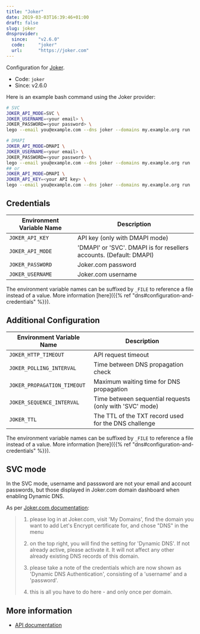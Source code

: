 ```yaml
---
title: "Joker"
date: 2019-03-03T16:39:46+01:00
draft: false
slug: joker
dnsprovider:
  since:    "v2.6.0"
  code:     "joker"
  url:      "https://joker.com"
---
```


<!-- THIS DOCUMENTATION IS AUTO-GENERATED. PLEASE DO NOT EDIT. -->
<!-- providers/dns/joker/joker.toml -->
<!-- THIS DOCUMENTATION IS AUTO-GENERATED. PLEASE DO NOT EDIT. -->


Configuration for [Joker](https://joker.com).


<!--more-->

- Code: `joker`
- Since: v2.6.0


Here is an example bash command using the Joker provider:

```bash
# SVC
JOKER_API_MODE=SVC \
JOKER_USERNAME=<your email> \
JOKER_PASSWORD=<your password> \
lego --email you@example.com --dns joker --domains my.example.org run

# DMAPI
JOKER_API_MODE=DMAPI \
JOKER_USERNAME=<your email> \
JOKER_PASSWORD=<your password> \
lego --email you@example.com --dns joker --domains my.example.org run
## or
JOKER_API_MODE=DMAPI \
JOKER_API_KEY=<your API key> \
lego --email you@example.com --dns joker --domains my.example.org run
```




## Credentials

| Environment Variable Name | Description |
|-----------------------|-------------|
| `JOKER_API_KEY` | API key (only with DMAPI mode) |
| `JOKER_API_MODE` | 'DMAPI' or 'SVC'. DMAPI is for resellers accounts. (Default: DMAPI) |
| `JOKER_PASSWORD` | Joker.com password |
| `JOKER_USERNAME` | Joker.com username |

The environment variable names can be suffixed by `_FILE` to reference a file instead of a value.
More information [here]({{% ref "dns#configuration-and-credentials" %}}).


## Additional Configuration

| Environment Variable Name | Description |
|--------------------------------|-------------|
| `JOKER_HTTP_TIMEOUT` | API request timeout |
| `JOKER_POLLING_INTERVAL` | Time between DNS propagation check |
| `JOKER_PROPAGATION_TIMEOUT` | Maximum waiting time for DNS propagation |
| `JOKER_SEQUENCE_INTERVAL` | Time between sequential requests (only with 'SVC' mode) |
| `JOKER_TTL` | The TTL of the TXT record used for the DNS challenge |

The environment variable names can be suffixed by `_FILE` to reference a file instead of a value.
More information [here]({{% ref "dns#configuration-and-credentials" %}}).

## SVC mode

In the SVC mode, username and passsword are not your email and account passwords, but those displayed in Joker.com domain dashboard when enabling Dynamic DNS.

As per [Joker.com documentation](https://joker.com/faq/content/6/496/en/let_s-encrypt-support.html):

> 1. please log in at Joker.com, visit 'My Domains',
>    find the domain you want to add  Let's Encrypt certificate for, and chose "DNS" in the menu
>
> 2. on the top right, you will find the setting for 'Dynamic DNS'.
>    If not already active, please activate it.
>    It will not affect any other already existing DNS records of this domain.
>
> 3. please take a note of the credentials which are now shown as 'Dynamic DNS Authentication', consisting of a 'username' and a 'password'.
>
> 4. this is all you have to do here - and only once per domain.



## More information

- [API documentation](https://joker.com/faq/category/39/22-dmapi.html)

<!-- THIS DOCUMENTATION IS AUTO-GENERATED. PLEASE DO NOT EDIT. -->
<!-- providers/dns/joker/joker.toml -->
<!-- THIS DOCUMENTATION IS AUTO-GENERATED. PLEASE DO NOT EDIT. -->
